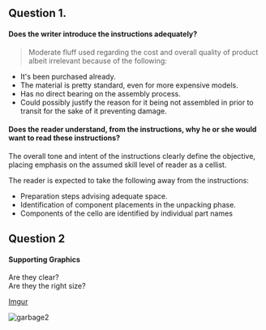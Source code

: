 ## Question 1. 
#### Does the writer introduce the instructions adequately?
> Moderate fluff used regarding the cost and overall quality of product albeit irrelevant because of the following:
 - It's been purchased already.
 - The material is pretty standard, even for more expensive models.
 - Has no direct bearing on the assembly process.
 - Could possibly justify the reason for it being not assembled in prior to transit for the sake of it preventing damage.

#### Does the reader understand, from the instructions,  why he or she would want to read these instructions?
The overall tone and intent of the instructions clearly define the objective, placing emphasis on the assumed skill level of reader as a cellist.

 The reader is expected to take the following away from the instructions:
-  Preparation steps advising adequate space.
-	Identification of component placements in the unpacking phase. 
-	Components of the cello are identified by individual part names

## Question 2
####  Supporting Graphics
Are they clear?  
Are they the right size?

[Imgur](https://imgur.com/9y8BfYM)

![garbage2](https://imgur.com/iifw2yi)
<!--stackedit_data:
eyJoaXN0b3J5IjpbLTE4NjkzMzA1NTddfQ==
-->
